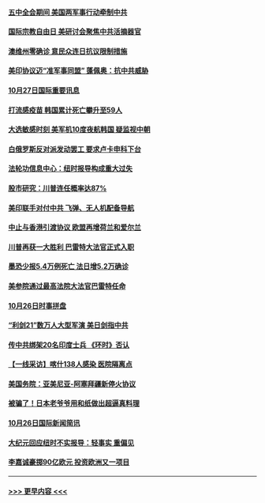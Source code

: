 #### [五中全会期间 美国两军事行动牵制中共](../pages/prog202/a102973154.md?t=10280303) 
#### [国际宗教自由日 美研讨会聚焦中共活摘器官](../pages/prog202/a102973148.md?t=10280303) 
#### [澳维州零确诊 意民众连日抗议限制措施](../pages/prog202/a102973104.md?t=10280303) 
#### [美印协议迈“准军事同盟” 蓬佩奥：抗中共威胁](../pages/prog202/a102973061.md?t=10280303) 
#### [10月27日国际重要讯息](../pages/prog202/a102972769.md?t=10280303) 
#### [打流感疫苗 韩国累计死亡攀升至59人](../pages/prog202/a102972748.md?t=10280303) 
#### [大选敏感时刻 美军机10度夜航韩国 疑监视中朝](../pages/prog202/a102972750.md?t=10280303) 
#### [白俄罗斯反对派发动罢工 要求卢卡申科下台](../pages/prog202/a102972654.md?t=10280303) 
#### [法轮功信息中心：纽时报导构成重大过失](../pages/prog202/a102971426.md?t=10280303) 
#### [股市研究：川普连任概率达87%](../pages/prog202/a102972653.md?t=10280303) 
#### [美印联手对付中共 飞弹、无人机配备导航](../pages/prog202/a102972652.md?t=10280303) 
#### [中止与香港引渡协议 欧盟再增荷兰和爱尔兰](../pages/prog202/a102972612.md?t=10280303) 
#### [川普再获一大胜利 巴雷特大法官正式入职](../pages/prog202/a102972580.md?t=10280303) 
#### [墨恐少报5.4万例死亡 法日增5.2万确诊](../pages/prog202/a102972174.md?t=10280303) 
#### [美参院通过最高法院大法官巴雷特任命](../pages/prog202/a102972479.md?t=10280303) 
#### [10月26日时事拼盘](../pages/prog202/a102972373.md?t=10280303) 
#### [“利剑21”数万人大型军演 美日剑指中共](../pages/prog202/a102972351.md?t=10280303) 
#### [传中共绑架20名印度士兵 《环时》否认](../pages/prog202/a102972281.md?t=10280303) 
#### [【一线采访】喀什138人感染 医院隔离点](../pages/prog202/a102972182.md?t=10280303) 
#### [美国务院：亚美尼亚-阿塞拜疆新停火协议](../pages/prog202/a102972166.md?t=10280303) 
#### [被骗了！日本老爷爷用和纸做出超逼真料理](../pages/prog202/a102971945.md?t=10280303) 
#### [10月26日国际新闻简讯](../pages/prog202/a102971969.md?t=10280303) 
#### [大纪元回应纽时不实报导：轻事实 重偏见](../pages/prog202/a102971933.md?t=10280303) 
#### [李嘉诚豪掷90亿欧元 投资欧洲又一项目](../pages/prog202/a102971895.md?t=10280303) 

----
#### [ >>> 更早内容 <<< ](../indexes/prog202-earlier.md)
